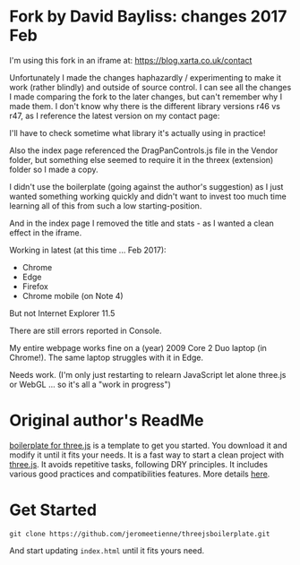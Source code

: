 # Fork by David Bayliss: changes 2017 Feb

I'm using this fork in an iframe at:  https://blog.xarta.co.uk/contact

Unfortunately I made the changes haphazardly / experimenting to make it work (rather blindly) and outside of source control.  I can see all the changes I made comparing the fork to the later changes, but can't remember why I made them.  I don't know why there is the different library versions r46 vs r47, as I reference the latest version on my contact page:
<script src="https://ajax.googleapis.com/ajax/libs/threejs/r83/three.min.js"></script>

I'll have to check sometime what library it's actually using in practice!

Also the index page referenced the DragPanControls.js file in the Vendor folder, but something else seemed to require it in the threex (extension) folder so I made a copy.

I didn't use the boilerplate (going against the author's suggestion) as I just wanted something working quickly and didn't want to invest too much time learning all of this from such a low starting-position.

And in the index page I removed the title and stats - as I wanted a clean effect in the iframe.

Working in latest (at this time ... Feb 2017):
* Chrome
* Edge
* Firefox
* Chrome mobile (on Note 4)

But not Internet Explorer 11.5

There are still errors reported in Console.

My entire webpage works fine on a (year) 2009 Core 2 Duo laptop (in Chrome!).
The same laptop struggles with it in Edge.

Needs work. (I'm only just restarting to relearn JavaScript let alone three.js or WebGL ... so it's all a "work in progress")


# Original author's ReadMe

[boilerplate for three.js](https://github.com/jeromeetienne/threejsboilerplate)
is a template to get you started. You download it and modify it until it fits your needs.
It is a fast way to start a clean project with [three.js](https://github.com/mrdoob/three.js/).
It avoids repetitive tasks, following DRY principles.
It includes various good practices and compatibilities features.
More details [here](http://learningthreejs.com/blog/2011/12/20/boilerplate-for-three-js/).

# Get Started
```
git clone https://github.com/jeromeetienne/threejsboilerplate.git
```

And start updating ```index.html``` until it fits yours need.






